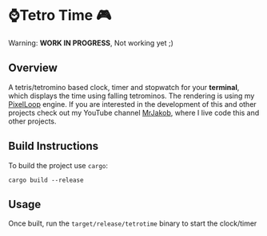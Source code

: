 # ⌚Tetro Time 🎮

Warning: **WORK IN PROGRESS**, Not working yet ;)

## Overview

A tetris/tetromino based clock, timer and stopwatch for your **terminal**, which
displays the time using falling tetrominos. The rendering is using my
[PixelLoop](https://crates.io/crates/pixel_loop) engine. If you are interested
in the development of this and other projects check out my YouTube channel
[MrJakob](https://youtube.com/c/mrjakob), where I live code this and other
projects.


## Build Instructions

To build the project use `cargo`:

```shell
cargo build --release
```


## Usage

Once built, run the `target/release/tetrotime` binary to start the clock/timer

